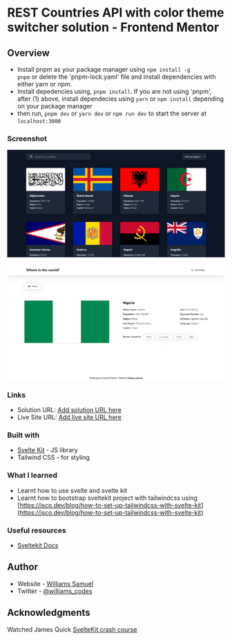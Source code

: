 # REST Countries API with color theme switcher solution - Frontend Mentor

## Overview

- Install pnpm as your package manager using <code>npm install -g pnpm</code> or delete the 'pnpm-lock.yaml' file and install dependencies with either yarn or npm.
- Install depedencies using, <code>pnpm install</code>. If you are not using 'pnpm', after (1) above, install dependecies using <code>yarn</code> or <code>npm install</code> depending on your package manager
- then run, <code>pnpm dev</code> or <code>yarn dev</code> or <code>npm run dev</code> to start the server at <code>localhost:3000</code>

### Screenshot

![](./screenshot.png)

![](./screenshot2.png)

### Links

- Solution URL: [Add solution URL here](https://your-solution-url.com)
- Live Site URL: [Add live site URL here](https://your-live-site-url.com)

### Built with

- [Svelte Kit](https://kit.svelte.dev) - JS library
- Tailwind CSS - for styling

### What I learned

- Learnt how to use svelte and svelte kit
- Learnt how to bootstrap sveltekit project with tailwindcss using [https://jsco.dev/blog/how-to-set-up-tailwindcss-with-svelte-kit](https://jsco.dev/blog/how-to-set-up-tailwindcss-with-svelte-kit)

### Useful resources

- [Sveltekit Docs](https://kit.svelte.dev/docs)

## Author

- Website - [Williams Samuel](https://williamssam.netlify.app/)
- Twitter - [@williams_codes](https://www.twitter.com/williams_codes)

## Acknowledgments

Watched James Quick [SvelteKit crash course](https://www.youtube.com/watch?v=UU7MgYIbtAk&t=32s)

